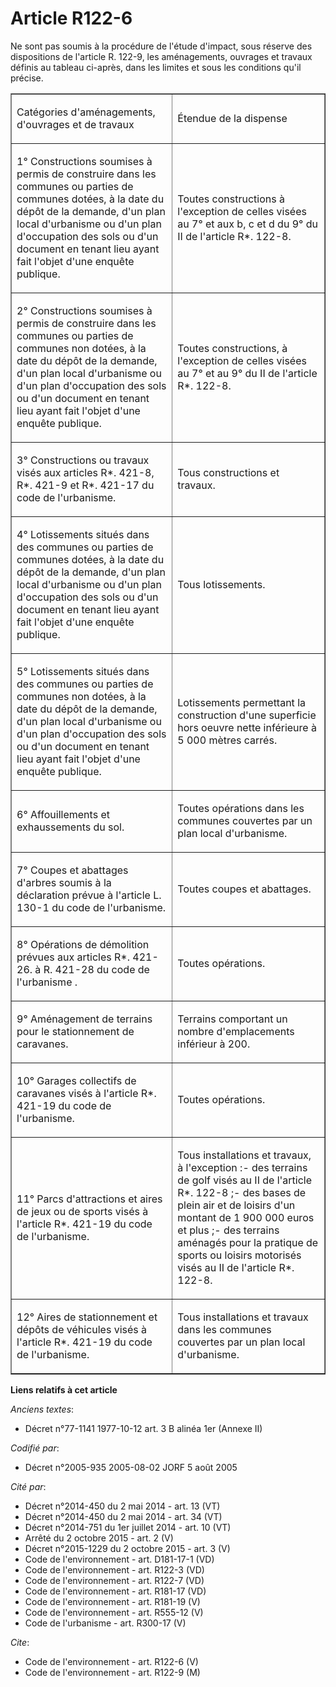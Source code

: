 # Article R122-6

Ne sont pas soumis à la procédure de l'étude d'impact, sous réserve des dispositions de l'article R. 122-9, les aménagements,
ouvrages et travaux définis au tableau ci-après, dans les limites et sous les conditions qu'il précise.

<table cellspacing="0" border="1" width="605" align="center" cellpadding="0">
  <tbody>
    <tr>
      <td width="310">

Catégories d'aménagements, d'ouvrages et de travaux

</td>
      <td width="294">

Étendue de la dispense

</td>
    </tr>
    <tr>
      <td width="310">

1° Constructions soumises à permis de construire dans les communes ou parties de communes dotées, à la date du dépôt de la
demande, d'un plan local d'urbanisme ou d'un plan d'occupation des sols ou d'un document en tenant lieu ayant fait l'objet
d'une enquête publique.

</td>
      <td width="294">

Toutes constructions à l'exception de celles visées au 7° et aux b, c et d du 9° du II de l'article R*. 122-8.

</td>
    </tr>
    <tr>
      <td width="310">

2° Constructions soumises à permis de construire dans les communes ou parties de communes non dotées, à la date du dépôt de
la demande, d'un plan local d'urbanisme ou d'un plan d'occupation des sols ou d'un document en tenant lieu ayant fait l'objet
d'une enquête publique.

</td>
      <td width="294">

Toutes constructions, à l'exception de celles visées au 7° et au 9° du II de l'article R*. 122-8.

</td>
    </tr>
    <tr>
      <td width="310">

3° Constructions ou travaux visés aux articles R*. 421-8, R*. 421-9 et R*. 421-17 du code de l'urbanisme.

</td>
      <td width="294">

Tous constructions et travaux.

</td>
    </tr>
    <tr>
      <td width="310">

4° Lotissements situés dans des communes ou parties de communes dotées, à la date du dépôt de la demande, d'un plan local
d'urbanisme ou d'un plan d'occupation des sols ou d'un document en tenant lieu ayant fait l'objet d'une enquête publique.

</td>
      <td width="294">

Tous lotissements.

</td>
    </tr>
    <tr>
      <td width="310">

5° Lotissements situés dans des communes ou parties de communes non dotées, à la date du dépôt de la demande, d'un plan local
d'urbanisme ou d'un plan d'occupation des sols ou d'un document en tenant lieu ayant fait l'objet d'une enquête publique.

</td>
      <td width="294">

Lotissements permettant la construction d'une superficie hors oeuvre nette inférieure à 5 000 mètres carrés.

</td>
    </tr>
    <tr>
      <td width="310">

6° Affouillements et exhaussements du sol.

</td>
      <td width="294">

Toutes opérations dans les communes couvertes par un plan local d'urbanisme.

</td>
    </tr>
    <tr>
      <td width="310">

7° Coupes et abattages d'arbres soumis à la déclaration prévue à l'article L. 130-1 du code de l'urbanisme.

</td>
      <td width="294">

Toutes coupes et abattages.

</td>
    </tr>
    <tr>
      <td width="310">

8° Opérations de démolition prévues aux articles R*. 421-26. à R. 421-28 du code de l'urbanisme .

</td>
      <td width="294">

Toutes opérations.

</td>
    </tr>
    <tr>
      <td width="310">

9° Aménagement de terrains pour le stationnement de caravanes.

</td>
      <td width="294">

Terrains comportant un nombre d'emplacements inférieur à 200.

</td>
    </tr>
    <tr>
      <td width="310">

10° Garages collectifs de caravanes visés à l'article R*. 421-19 du code de l'urbanisme.

</td>
      <td width="294">

Toutes opérations.

</td>
    </tr>
    <tr>
      <td width="310">

11° Parcs d'attractions et aires de jeux ou de sports visés à l'article R*. 421-19 du code de l'urbanisme.

</td>
      <td width="294">

Tous installations et travaux, à l'exception :- des terrains de golf visés au II de l'article R*. 122-8 ;- des bases de plein
air et de loisirs d'un montant de 1 900 000 euros et plus ;- des terrains aménagés pour la pratique de sports ou loisirs
motorisés visés au II de l'article R*. 122-8.

</td>
    </tr>
    <tr>
      <td width="310">

12° Aires de stationnement et dépôts de véhicules visés à l'article R*. 421-19 du code de l'urbanisme.

</td>
      <td width="294">

Tous installations et travaux dans les communes couvertes par un plan local d'urbanisme.

</td>
    </tr>
  </tbody>
</table>

**Liens relatifs à cet article**

_Anciens textes_:

  - Décret n°77-1141 1977-10-12 art. 3 B alinéa 1er (Annexe II)

_Codifié par_:

  - Décret n°2005-935 2005-08-02 JORF 5 août 2005

_Cité par_:

  - Décret n°2014-450 du 2 mai 2014 - art. 13 (VT)
  - Décret n°2014-450 du 2 mai 2014 - art. 34 (VT)
  - Décret n°2014-751 du 1er juillet 2014 - art. 10 (VT)
  - Arrêté du 2 octobre 2015 - art. 2 (V)
  - Décret n°2015-1229 du 2 octobre 2015 - art. 3 (V)
  - Code de l'environnement - art. D181-17-1 (VD)
  - Code de l'environnement - art. R122-3 (VD)
  - Code de l'environnement - art. R122-7 (VD)
  - Code de l'environnement - art. R181-17 (VD)
  - Code de l'environnement - art. R181-19 (V)
  - Code de l'environnement - art. R555-12 (V)
  - Code de l'urbanisme - art. R300-17 (V)

_Cite_:

  - Code de l'environnement - art. R122-6 (V)
  - Code de l'environnement - art. R122-9 (M)
